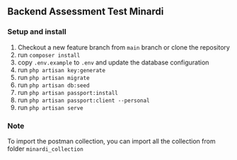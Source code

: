 ## Backend Assessment Test Minardi
### Setup and install
1. Checkout a new feature branch from `main` branch or clone the repository
2. run `composer install`
3. copy `.env.example` to `.env` and update the database configuration
4. run `php artisan key:generate`
5. run `php artisan migrate`
6. run `php artisan db:seed`
7. run `php artisan passport:install`
8. run `php artisan passport:client --personal`
9. run `php artisan serve`

### Note
To import the postman collection, you can import all the collection from folder `minardi_collection`
